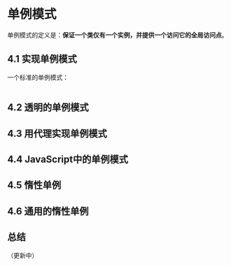 # 单例模式

单例模式的定义是：**保证一个类仅有一个实例，并提供一个访问它的全局访问点**。

## 4.1 实现单例模式

一个标准的单例模式：

```base

```

## 4.2 透明的单例模式

## 4.3 用代理实现单例模式

## 4.4 JavaScript中的单例模式

## 4.5 惰性单例

## 4.6 通用的惰性单例

## 总结

（更新中）
